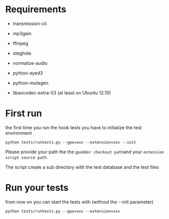 # Requirements

 * transmission-cli
 * mp3gain
 * ffmpeg
 * steghide
 * normalize-audio
 * python-eyed3
 * python-mutagen

 * libavcodec-extra-53 (at least on Ubuntu 12.10)

# First run

the first time you run the hook tests you have to initialize the test environment

    python tests/runtests.py --gpo=xxx --extension=xxx --init

Please provide your path the the `gpodder checkout path`and your `extension script source path`.

The script create a sub directory with the test database and the test files


# Run your tests

from now on you can start the tests with (without the --init parameter)

    python tests/runtests.py --gpo=xxx --extension=xxx


